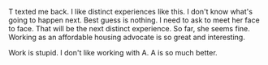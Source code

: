 T texted me back. I like distinct experiences like this. I don't know what's going to happen next. Best guess is nothing. I need to ask to meet her face to face. That will be the next distinct experience. So far, she seems fine. Working as an affordable housing advocate is so great and interesting.

Work is stupid. I don't like working with A. A is so much better.

